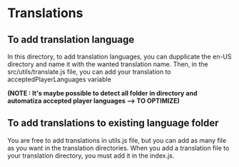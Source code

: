 # Translations

## To add translation language
In this directory, to add translation languages, you can dupplicate the en-US directory and name it with the wanted translation name.
Then, in the src/utils/translate.js file, you can add your translation to acceptedPlayerLanguages variable

**(NOTE : It's maybe possible to detect all folder in directory and automatiza accepted player languages --> TO OPTIMIZE)**

## To add translations to existing language folder

You are free to add translations in utils.js file, but you can add as many file as you want in the translation directories.
When you add a translation file to your translation directory, you must add it in the index.js.